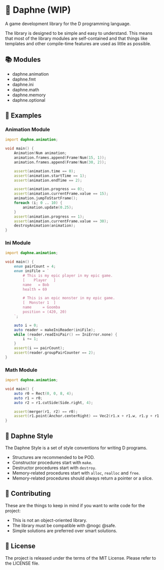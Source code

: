 # 🦆 Daphne (WIP)

A game development library for the D programming language.

The library is designed to be simple and easy to understand.
This means that most of the library modules are self-contained and that things like templates and other compile-time features are used as little as possible.

## 📚 Modules

* daphne.animation
* daphne.fmt
* daphne.ini
* daphne.math
* daphne.memory
* daphne.optional

## 📝 Examples

### Animation Module

```d
import daphne.animation;

void main() {
    Animation!Num animation;
    animation.frames.append(Frame!Num(15, 1));
    animation.frames.append(Frame!Num(30, 2));

    assert(animation.time == 0);
    assert(animation.startTime == 1);
    assert(animation.endTime == 2);

    assert(animation.progress == 0);
    assert(animation.currentFrame.value == 15);
    animation.jumpToStartFrame();
    foreach (i; 0 .. 10) {
        animation.update(0.25);
    }
    assert(animation.progress == 1);
    assert(animation.currentFrame.value == 30);
    destroyAnimation(animation);
}
```

### Ini Module

```d
import daphne.animation;

void main() {
    enum pairCount = 4;
    enum iniFile = `
        # This is my epic player in my epic game.
        [    Player   ]
        name   = Bob
        health = 69

        # This is an epic monster in my epic game.
        [  Monster 1  ]
        name     = Goomba
        position = (420, 20)
    `;

    auto i = 0;
    auto reader = makeIniReader(iniFile);
    while (reader.readIniPair() == IniError.none) {
        i += 1;
    }
    assert(i == pairCount);
    assert(reader.groupPairCounter == 2);
}
```

### Math Module

```d
import daphne.animation;

void main() {
    auto r0 = Rect(0, 0, 8, 4);
    auto r1 = r0;
    auto r2 = r1.cutSide(Side.right, 4);

    assert(merger(r1, r2) == r0);
    assert(r1.point(Anchor.centerRight) == Vec2(r1.x + r1.w, r1.y + r1.h / 2));
}
```

## 🎨 Daphne Style

The Daphne Style is a set of style conventions for writing D programs.

* Structures are recommended to be POD.
* Constructor procedures start with `make`.
* Destructor procedures start with `destroy`.
* Memory-related procedures start with `alloc`, `realloc` and `free`.
* Memory-related procedures should always return a pointer or a slice.

## 📎 Contributing

These are the things to keep in mind if you want to write code for the project:

- This is not an object-oriented library.
- The library must be compatible with @nogc @safe.
- Simple solutions are preferred over smart solutions.

## 📌 License

The project is released under the terms of the MIT License.
Please refer to the LICENSE file.
